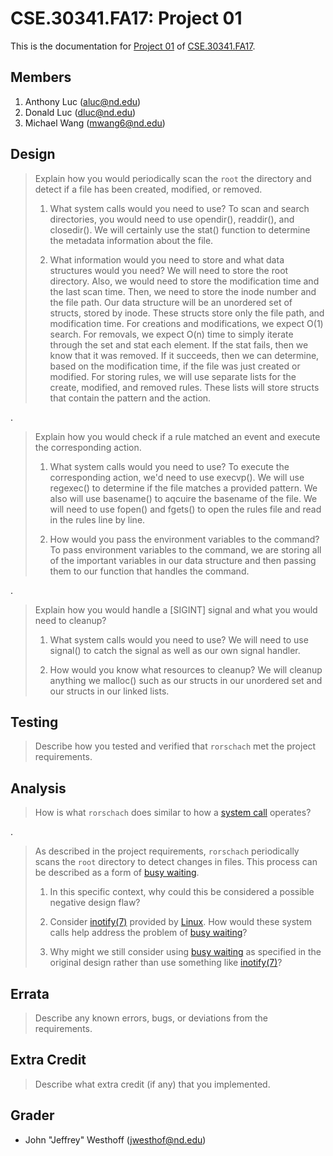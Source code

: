 CSE.30341.FA17: Project 01
==========================

This is the documentation for [Project 01] of [CSE.30341.FA17].

[Project 01]:       https://www3.nd.edu/~pbui/teaching/cse.30341.fa17/project01.html
[CSE.30341.FA17]:   https://www3.nd.edu/~pbui/teaching/cse.30341.fa17/

Members
-------

1. Anthony Luc (aluc@nd.edu)
2. Donald Luc (dluc@nd.edu)
3. Michael Wang (mwang6@nd.edu)

Design
------

> Explain how you would periodically scan the `root` the directory and detect
> if a file has been created, modified, or removed.
>
>   1. What system calls would you need to use?
>         To scan and search directories, you would need to use opendir(),
>     readdir(), and closedir(). We will certainly use the stat() function to
>     determine the metadata information about the file.
>
>   2. What information would you need to store and what data structures would
>      you need?
>         We will need to store the root directory. Also, we would need to store
>     the modification time and the last scan time. Then, we need to store the
>     inode number and the file path. Our data structure will be an unordered
>	  set of structs, stored by inode. These structs store only the file path,
>	  and modification time. For creations and  modifications, we expect O(1)
>     search. For removals, we expect O(n) time to simply iterate through the
>     set and stat each element. If the stat fails, then we know that it was
>     removed. If it succeeds, then we can determine, based on the modification
>     time, if the file was just created or modified.
>         For storing rules, we will use separate lists for the create,
>     modified, and removed rules. These lists will store structs that contain
>     the pattern and the action.

.

> Explain how you would check if a rule matched an event and execute the
> corresponding action.
>
>   1. What system calls would you need to use?
>         To execute the corresponding action, we'd need to use execvp(). We
>     will use regexec() to determine if the file matches a provided pattern.
>         We also will use basename() to aqcuire the basename of the file.
>         We will need to use fopen() and fgets() to open the rules file and
>     read in the rules line by line.
>
>   2. How would you pass the environment variables to the command?
>         To pass environment variables to the command, we are storing all of
>      the important variables in our data structure and then passing them to
>      our function that handles the command.

.

> Explain how you would handle a [SIGINT] signal and what you would need to
> cleanup?
>
>   1. What system calls would you need to use?
>         We will need to use signal() to catch the signal as well as our
>     own signal handler.
>
>   2. How would you know what resources to cleanup?
>         We will cleanup anything we malloc() such as our structs in our
>     unordered set and our structs in our linked lists.

Testing
-------

> Describe how you tested and verified that `rorschach` met the project
> requirements.

Analysis
--------

> How is what `rorschach` does similar to how a [system call] operates?

.

> As described in the project requirements, `rorschach` periodically scans the
> `root` directory to detect changes in files.  This process can be described
> as a form of [busy waiting].
>
>   1. In this specific context, why could this be considered a possible
>      negative design flaw?
>
>   2. Consider [inotify(7)] provided by [Linux].  How would these system calls
>      help address the problem of [busy waiting]?
>
>   3. Why might we still consider using [busy waiting] as specified in the
>      original design rather than use something like [inotify(7)]?

[Linux]:        https://kernel.org
[busy waiting]: https://en.wikipedia.org/wiki/Busy_waiting
[system call]:  https://en.wikipedia.org/wiki/System_call
[inotify(7)]:   http://man7.org/linux/man-pages/man7/inotify.7.html

Errata
------

> Describe any known errors, bugs, or deviations from the requirements.

Extra Credit
------------

> Describe what extra credit (if any) that you implemented.

Grader
------

- John "Jeffrey" Westhoff (jwesthof@nd.edu)
